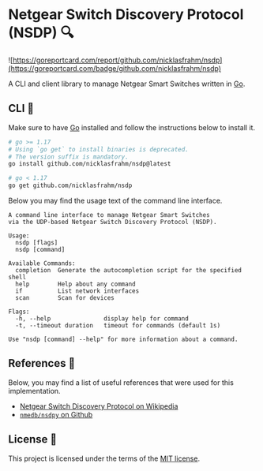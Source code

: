 # Netgear Switch Discovery Protocol (NSDP) 🔍

![https://goreportcard.com/report/github.com/nicklasfrahm/nsdp](https://goreportcard.com/badge/github.com/nicklasfrahm/nsdp)

A CLI and client library to manage Netgear Smart Switches written in [Go][website-go].

## CLI 🦾

Make sure to have [Go][website-go] installed and follow the instructions below to install it.

```bash
# go >= 1.17
# Using `go get` to install binaries is deprecated.
# The version suffix is mandatory.
go install github.com/nicklasfrahm/nsdp@latest

# go < 1.17
go get github.com/nicklasfrahm/nsdp
```

Below you may find the usage text of the command line interface.

```text
A command line interface to manage Netgear Smart Switches
via the UDP-based Netgear Switch Discovery Protocol (NSDP).

Usage:
  nsdp [flags]
  nsdp [command]

Available Commands:
  completion  Generate the autocompletion script for the specified shell
  help        Help about any command
  if          List network interfaces
  scan        Scan for devices

Flags:
  -h, --help               display help for command
  -t, --timeout duration   timeout for commands (default 1s)

Use "nsdp [command] --help" for more information about a command.
```

## References 🔗

Below, you may find a list of useful references that were used for this implementation.

- [Netgear Switch Discovery Protocol on Wikipedia][wikipedia-ndsp]
- [`nmedb/nsdpy` on Github][github-nsdpy]

## License 📄

This project is licensed under the terms of the [MIT license](./LICENSE.md).

[wikipedia-ndsp]: https://en.wikipedia.org/wiki/Netgear_Switch_Discovery_Protocol
[github-nsdpy]: https://github.com/nmedb/nsdpy
[website-go]: https://go.dev
